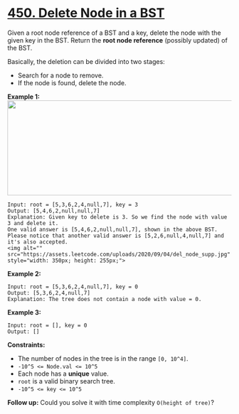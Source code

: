 # [450. Delete Node in a BST](https://leetcode.com/problems/delete-node-in-a-bst/description/)

Given a root node reference of a BST and a key, delete the node with the given key in the BST. Return the **root node reference**  (possibly updated) of the BST.

Basically, the deletion can be divided into two stages:

- Search for a node to remove.
- If the node is found, delete the node.

**Example 1:** 
<img alt="" src="https://assets.leetcode.com/uploads/2020/09/04/del_node_1.jpg" style="width: 800px; height: 214px;">

```
Input: root = [5,3,6,2,4,null,7], key = 3
Output: [5,4,6,2,null,null,7]
Explanation: Given key to delete is 3. So we find the node with value 3 and delete it.
One valid answer is [5,4,6,2,null,null,7], shown in the above BST.
Please notice that another valid answer is [5,2,6,null,4,null,7] and it's also accepted.
<img alt="" src="https://assets.leetcode.com/uploads/2020/09/04/del_node_supp.jpg" style="width: 350px; height: 255px;">
```

**Example 2:** 

```
Input: root = [5,3,6,2,4,null,7], key = 0
Output: [5,3,6,2,4,null,7]
Explanation: The tree does not contain a node with value = 0.
```

**Example 3:** 

```
Input: root = [], key = 0
Output: []
```

**Constraints:** 

- The number of nodes in the tree is in the range `[0, 10^4]`.
- `-10^5 <= Node.val <= 10^5`
- Each node has a **unique**  value.
- `root` is a valid binary search tree.
- `-10^5 <= key <= 10^5`

**Follow up:**  Could you solve it with time complexity `O(height of tree)`?
